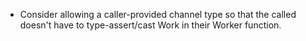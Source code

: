 - Consider allowing a caller-provided channel type so that the called doesn't have
  to type-assert/cast Work in their Worker function.


